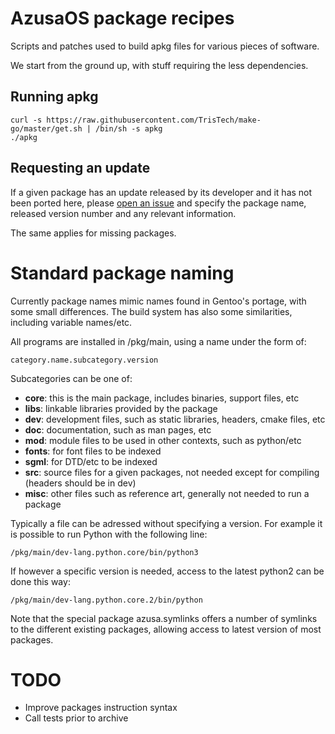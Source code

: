 # AzusaOS package recipes

Scripts and patches used to build apkg files for various pieces of software.

We start from the ground up, with stuff requiring the less dependencies.

## Running apkg

	curl -s https://raw.githubusercontent.com/TrisTech/make-go/master/get.sh | /bin/sh -s apkg
	./apkg

## Requesting an update

If a given package has an update released by its developer and it has not been
ported here, please [open an issue](https://github.com/AzusaOS/azusa-opensource-recipes/issues/new)
and specify the package name, released version number and any relevant information.

The same applies for missing packages.

# Standard package naming

Currently package names mimic names found in Gentoo's portage, with some
small differences. The build system has also some similarities, including
variable names/etc.

All programs are installed in /pkg/main, using a name under the form of:

	category.name.subcategory.version

Subcategories can be one of:

* __core__: this is the main package, includes binaries, support files, etc
* __libs__: linkable libraries provided by the package
* __dev__: development files, such as static libraries, headers, cmake files, etc
* __doc__: documentation, such as man pages, etc
* __mod__: module files to be used in other contexts, such as python/etc
* __fonts__: for font files to be indexed
* __sgml__: for DTD/etc to be indexed
* __src__: source files for a given packages, not needed except for compiling (headers should be in dev)
* __misc__: other files such as reference art, generally not needed to run a package

Typically a file can be adressed without specifying a version. For example it
is possible to run Python with the following line:

	/pkg/main/dev-lang.python.core/bin/python3

If however a specific version is needed, access to the latest python2 can be
done this way:

	/pkg/main/dev-lang.python.core.2/bin/python

Note that the special package azusa.symlinks offers a number of symlinks to the
different existing packages, allowing access to latest version of most packages.

# TODO

* Improve packages instruction syntax
* Call tests prior to archive
